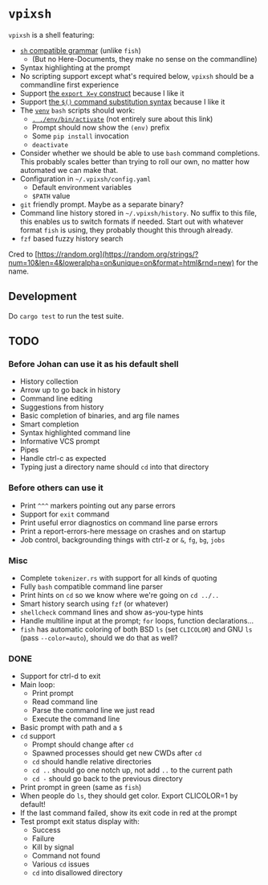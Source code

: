 # `vpixsh`

`vpixsh` is a shell featuring:

- [`sh` compatible
  grammar](https://pubs.opengroup.org/onlinepubs/9699919799/utilities/V3_chap02.html#tag_18_10)
  (unlike `fish`)
  - (But no Here-Documents, they make no sense on the commandline)
- Syntax highlighting at the prompt
- No scripting support except what's required below, `vpixsh` should be a
  commandline first experience
- Support [the `export X=y`
  construct](https://www.gnu.org/software/bash/manual/html_node/Bourne-Shell-Builtins.html#index-export)
  because I like it
- Support [the `$()` command substitution
  syntax](https://www.gnu.org/software/bash/manual/html_node/Command-Substitution.html#Command-Substitution)
  because I like it
- The [`venv`](https://docs.python.org/3/library/venv.html) `bash` scripts
  should work:
  - [`. ./env/bin/activate`](https://github.com/pypa/virtualenv/blob/main/src/virtualenv/activation/bash/activate.sh)
    (not entirely sure about this link)
  - Prompt should now show the `(env)` prefix
  - Some `pip install` invocation
  - `deactivate`
- Consider whether we should be able to use `bash` command completions. This
  probably scales better than trying to roll our own, no matter how automated we
  can make that.
- Configuration in `~/.vpixsh/config.yaml`
  - Default environment variables
  - `$PATH` value
- `git` friendly prompt. Maybe as a separate binary?
- Command line history stored in `~/.vpixsh/history`. No suffix to this file,
  this enables us to switch formats if needed. Start out with whatever format
  `fish` is using, they probably thought this through already.
- `fzf` based fuzzy history search

Cred to
[https://random.org](https://random.org/strings/?num=10&len=4&loweralpha=on&unique=on&format=html&rnd=new)
for the name.

## Development

Do `cargo test` to run the test suite.

## TODO

### Before Johan can use it as his default shell

- History collection
- Arrow up to go back in history
- Command line editing
- Suggestions from history
- Basic completion of binaries, and arg file names
- Smart completion
- Syntax highlighted command line
- Informative VCS prompt
- Pipes
- Handle ctrl-c as expected
- Typing just a directory name should `cd` into that directory

### Before others can use it

- Print `^^^` markers pointing out any parse errors
- Support for `exit` command
- Print useful error diagnostics on command line parse errors
- Print a report-errors-here message on crashes and on startup
- Job control, backgrounding things with ctrl-z or `&`, `fg`, `bg`, `jobs`

### Misc

- Complete `tokenizer.rs` with support for all kinds of quoting
- Fully `bash` compatible command line parser
- Print hints on `cd` so we know where we're going on `cd ../..`
- Smart history search using `fzf` (or whatever)
- `shellcheck` command lines and show as-you-type hints
- Handle multiline input at the prompt; `for` loops, function declarations...
- `fish` has automatic coloring of both BSD `ls` (set `CLICOLOR`) and GNU `ls`
  (pass `--color=auto`), should we do that as well?

### DONE

- Support for ctrl-d to exit
- Main loop:
  - Print prompt
  - Read command line
  - Parse the command line we just read
  - Execute the command line
- Basic prompt with path and a `$`
- `cd` support
  - Prompt should change after `cd`
  - Spawned processes should get new CWDs after `cd`
  - `cd` should handle relative directories
  - `cd ..` should go one notch up, not add `..` to the current path
  - `cd -` should go back to the previous directory
- Print prompt in green (same as `fish`)
- When people do `ls`, they should get color. Export CLICOLOR=1 by default!
- If the last command failed, show its exit code in red at the prompt
- Test prompt exit status display with:
  - Success
  - Failure
  - Kill by signal
  - Command not found
  - Various `cd` issues
  - `cd` into disallowed directory
